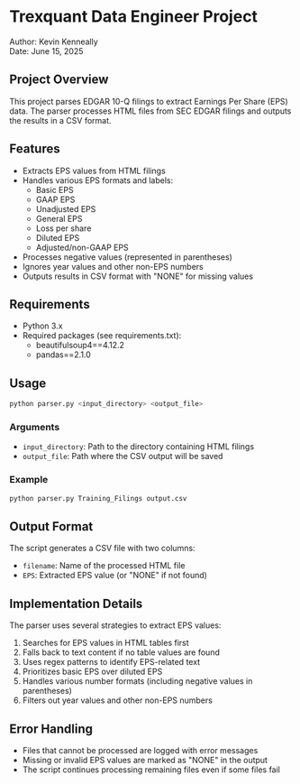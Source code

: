 # Trexquant Data Engineer Project

Author: Kevin Kenneally  
Date: June 15, 2025

## Project Overview
This project parses EDGAR 10-Q filings to extract Earnings Per Share (EPS) data. The parser processes HTML files from SEC EDGAR filings and outputs the results in a CSV format.

## Features
- Extracts EPS values from HTML filings
- Handles various EPS formats and labels:
  - Basic EPS
  - GAAP EPS
  - Unadjusted EPS
  - General EPS
  - Loss per share
  - Diluted EPS
  - Adjusted/non-GAAP EPS
- Processes negative values (represented in parentheses)
- Ignores year values and other non-EPS numbers
- Outputs results in CSV format with "NONE" for missing values

## Requirements
- Python 3.x
- Required packages (see requirements.txt):
  - beautifulsoup4==4.12.2
  - pandas==2.1.0

## Usage
```bash
python parser.py <input_directory> <output_file>
```

### Arguments
- `input_directory`: Path to the directory containing HTML filings
- `output_file`: Path where the CSV output will be saved

### Example
```bash
python parser.py Training_Filings output.csv
```

## Output Format
The script generates a CSV file with two columns:
- `filename`: Name of the processed HTML file
- `EPS`: Extracted EPS value (or "NONE" if not found)

## Implementation Details
The parser uses several strategies to extract EPS values:
1. Searches for EPS values in HTML tables first
2. Falls back to text content if no table values are found
3. Uses regex patterns to identify EPS-related text
4. Prioritizes basic EPS over diluted EPS
5. Handles various number formats (including negative values in parentheses)
6. Filters out year values and other non-EPS numbers

## Error Handling
- Files that cannot be processed are logged with error messages
- Missing or invalid EPS values are marked as "NONE" in the output
- The script continues processing remaining files even if some files fail




